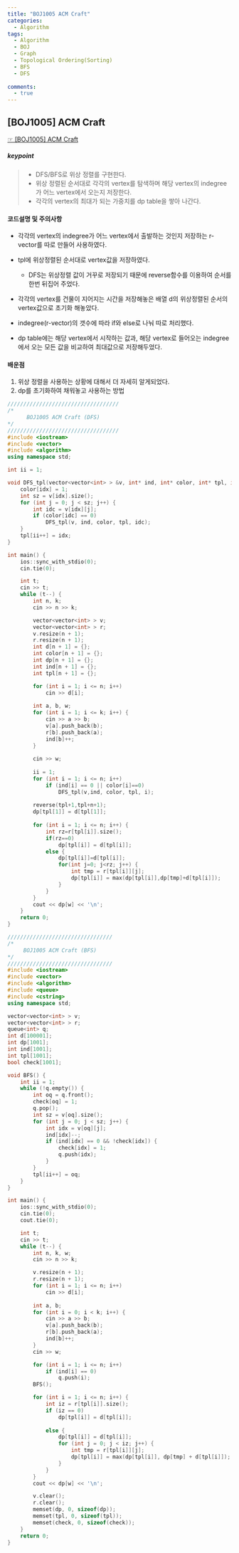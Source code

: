 ```yaml
---
title: "BOJ1005 ACM Craft"
categories:
  - Algorithm
tags:
  - Algorithm
  - BOJ
  - Graph
  - Topological Ordering(Sorting)
  - BFS
  - DFS
  
comments:
  - true
---
```


## [BOJ1005] ACM Craft
 [☞ [BOJ1005] ACM Craft](https://www.acmicpc.net/problem/1005)

##### keypoint
> * DFS/BFS로 위상 정렬를 구현한다.
> * 위상 정렬된 순서대로 각각의 vertex를 탐색하며 해당 vertex의 indegree가 어느 vertex에서 오는지 저장한다.
> * 각각의 vertex의 최대가 되는 가중치를 dp table을 쌓아 나간다.

#### 코드설명 및 주의사항
* 각각의 vertex의 indegree가 어느 vertex에서 출발하는 것인지 저장하는 r-vector를 따로 만들어 사용하였다.
  
* tpl에 위상정렬된 순서대로 vertex값을 저장하였다.
  * DFS는 위상정렬 값이 거꾸로 저장되기 때문에 reverse함수를 이용하여 순서를 한번 뒤집어 주었다.

* 각각의 vertex를 건물이 지어지는 시간을 저장해놓은 배열 d의 위상정렬된 순서의 vertex값으로 초기화 해놓았다.

* indegree(r-vector)의 갯수에 따라 if와 else로 나눠 따로 처리했다.

* dp table에는 해당 vertex에서 시작하는 값과, 해당 vertex로 들어오는 indegree에서 오는 모든 값을 비교하여 최대값으로 저장해두었다.


#### 배운점
1. 위상 정렬을 사용하는 상황에 대해서 더 자세히 알게되었다.
2. dp를 초기화하여 채워놓고 사용하는 방법



```cpp
///////////////////////////////////
/*
      BOJ1005 ACM Craft (DFS)
*/
///////////////////////////////////
#include <iostream>
#include <vector>
#include <algorithm>
using namespace std;

int ii = 1;

void DFS_tpl(vector<vector<int> > &v, int* ind, int* color, int* tpl, int idx) {
	color[idx] = 1;
	int sz = v[idx].size();
	for (int j = 0; j < sz; j++) {
		int idc = v[idx][j];
		if (color[idc] == 0)
			DFS_tpl(v, ind, color, tpl, idc);
	}
	tpl[ii++] = idx;
}

int main() {
	ios::sync_with_stdio(0);
	cin.tie(0);

	int t;
	cin >> t;
	while (t--) {
		int n, k;
		cin >> n >> k;

		vector<vector<int> > v;
		vector<vector<int> > r;
		v.resize(n + 1);
		r.resize(n + 1);
		int d[n + 1] = {};
		int color[n + 1] = {};
		int dp[n + 1] = {};
		int ind[n + 1] = {};
		int tpl[n + 1] = {};

		for (int i = 1; i <= n; i++)
			cin >> d[i];
			
		int a, b, w;
		for (int i = 1; i <= k; i++) {
			cin >> a >> b;
			v[a].push_back(b);
			r[b].push_back(a);
			ind[b]++;
		}
		
		cin >> w;
		
		ii = 1;
		for (int i = 1; i <= n; i++) 
			if (ind[i] == 0 || color[i]==0)
				DFS_tpl(v,ind, color, tpl, i);
		
		reverse(tpl+1,tpl+n+1);
		dp[tpl[1]] = d[tpl[1]];
		
		for (int i = 1; i <= n; i++) {
			int rz=r[tpl[i]].size();
			if(rz==0)
				dp[tpl[i]] = d[tpl[i]];
			else {
				dp[tpl[i]]=d[tpl[i]];
				for(int j=0; j<rz; j++) {
					int tmp = r[tpl[i]][j];
					dp[tpl[i]] = max(dp[tpl[i]],dp[tmp]+d[tpl[i]]);
				}
			}
		}
		cout << dp[w] << '\n';
	}
	return 0;
}
```


```cpp
/////////////////////////////////
/*
     BOJ1005 ACM Craft (BFS)
*/
/////////////////////////////////
#include <iostream>
#include <vector>
#include <algorithm>
#include <queue>
#include <cstring>
using namespace std;

vector<vector<int> > v;
vector<vector<int> > r;
queue<int> q;
int d[100001];
int dp[1001];
int ind[1001];
int tpl[1001];
bool check[1001];

void BFS() {
	int ii = 1;
	while (!q.empty()) {
		int oq = q.front();
		check[oq] = 1;
		q.pop();
		int sz = v[oq].size();
		for (int j = 0; j < sz; j++) {
			int idx = v[oq][j];
			ind[idx]--;
			if (ind[idx] == 0 && !check[idx]) {
				check[idx] = 1;
				q.push(idx);
			}
		}
		tpl[ii++] = oq;
	}
}

int main() {
	ios::sync_with_stdio(0);
	cin.tie(0);
	cout.tie(0);

	int t;
	cin >> t;
	while (t--) {
		int n, k, w;
		cin >> n >> k;

		v.resize(n + 1);
		r.resize(n + 1);
		for (int i = 1; i <= n; i++) 
			cin >> d[i];
		
		int a, b;
		for (int i = 0; i < k; i++) {
			cin >> a >> b;
			v[a].push_back(b);
			r[b].push_back(a);
			ind[b]++;
		}
		cin >> w;

		for (int i = 1; i <= n; i++)
			if (ind[i] == 0)
				q.push(i);
		BFS();

		for (int i = 1; i <= n; i++) {
			int iz = r[tpl[i]].size();
			if (iz == 0) 
				dp[tpl[i]] = d[tpl[i]];
			
			else {
				dp[tpl[i]] = d[tpl[i]];
				for (int j = 0; j < iz; j++) {
					int tmp = r[tpl[i]][j];
					dp[tpl[i]] = max(dp[tpl[i]], dp[tmp] + d[tpl[i]]);
				}
			}
		}
		cout << dp[w] << '\n';

		v.clear();
		r.clear();
		memset(dp, 0, sizeof(dp));
		memset(tpl, 0, sizeof(tpl));
		memset(check, 0, sizeof(check));
	}
	return 0;
}
```